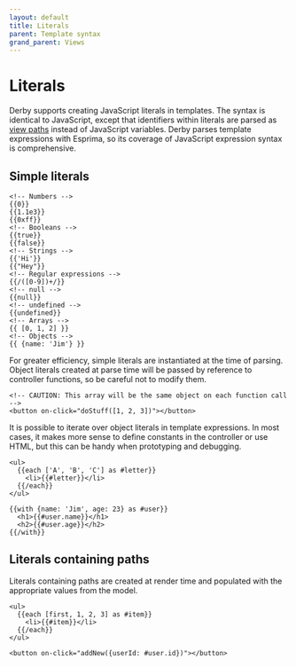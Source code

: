 ```yaml
---
layout: default
title: Literals
parent: Template syntax
grand_parent: Views
---
```


# Literals

Derby supports creating JavaScript literals in templates. The syntax is identical to JavaScript, except that identifiers within literals are parsed as [view paths](paths) instead of JavaScript variables. Derby parses template expressions with Esprima, so its coverage of JavaScript expression syntax is comprehensive.

## Simple literals

```derby
<!-- Numbers -->
{{0}}
{{1.1e3}}
{{0xff}}
<!-- Booleans -->
{{true}}
{{false}}
<!-- Strings -->
{{'Hi'}}
{{"Hey"}}
<!-- Regular expressions -->
{{/([0-9])+/}}
<!-- null -->
{{null}}
<!-- undefined -->
{{undefined}}
<!-- Arrays -->
{{ [0, 1, 2] }}
<!-- Objects -->
{{ {name: 'Jim'} }}
```

For greater efficiency, simple literals are instantiated at the time of parsing. Object literals created at parse time will be passed by reference to controller functions, so be careful not to modify them.

```derby
<!-- CAUTION: This array will be the same object on each function call -->
<button on-click="doStuff([1, 2, 3])"></button>
```

It is possible to iterate over object literals in template expressions. In most cases, it makes more sense to define constants in the controller or use HTML, but this can be handy when prototyping and debugging.

```derby
<ul>
  {{each ['A', 'B', 'C'] as #letter}}
    <li>{{#letter}}</li>
  {{/each}}
</ul>

{{with {name: 'Jim', age: 23} as #user}}
  <h1>{{#user.name}}</h1>
  <h2>{{#user.age}}</h2>
{{/with}}
```

## Literals containing paths

Literals containing paths are created at render time and populated with the appropriate values from the model.

```derby
<ul>
  {{each [first, 1, 2, 3] as #item}}
    <li>{{#item}}</li>
  {{/each}}
</ul>

<button on-click="addNew({userId: #user.id})"></button>
```
